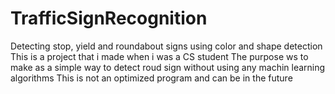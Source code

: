 # TrafficSignRecognition
Detecting stop, yield and roundabout  signs using color and shape detection
This is a project that i made when i was a CS student
The purpose ws to make as a simple way to detect roud sign without using any machin learning algorithms
This is not an optimized program and can be in the future
